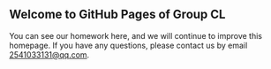 ## Welcome to GitHub Pages of Group CL

You can see our homework here, and we will continue to improve this homepage.
If you have any questions, please contact us by email 2541033131@qq.com.
